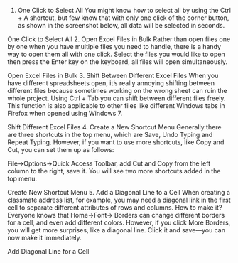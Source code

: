 1. One Click to Select All
You might know how to select all by using the Ctrl + A shortcut, but few know that with only one click of the corner button, as shown in the screenshot below, all data will be selected in seconds.

One Click to Select All
2. Open Excel Files in Bulk
Rather than open files one by one when you have multiple files you need to handle, there is a handy way to open them all with one click. Select the files you would like to open then press the Enter key on the keyboard, all files will open simultaneously.

Open Excel Files in Bulk
3. Shift Between Different Excel Files
When you have different spreadsheets open, it’s really annoying shifting between different files because sometimes working on the wrong sheet can ruin the whole project. Using Ctrl + Tab you can shift between different files freely. This function is also applicable to other files like different Windows tabs in Firefox when opened using Windows 7.

Shift Different Excel Files
4. Create a New Shortcut Menu
Generally there are three shortcuts in the top menu, which are Save, Undo Typing and Repeat Typing. However, if you want to use more shortcuts, like Copy and Cut, you can set them up as follows:

File->Options->Quick Access Toolbar, add Cut and Copy from the left column to the right, save it. You will see two more shortcuts added in the top menu.

Create New Shortcut Menu
5. Add a Diagonal Line to a Cell
When creating a classmate address list, for example, you may need a diagonal link in the first cell to separate different attributes of rows and columns. How to make it? Everyone knows that Home->Font-> Borders can change different borders for a cell, and even add different colors. However, if you click More Borders, you will get more surprises, like a diagonal line. Click it and save—you can now make it immediately.

Add Diagonal Line for a Cell

